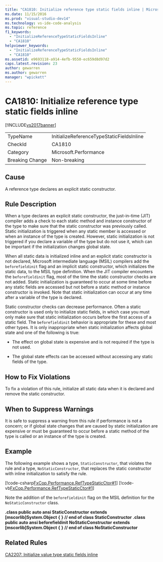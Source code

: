 ```yaml
---
title: "CA1810: Initialize reference type static fields inline | Microsoft Docs"
ms.date: 11/15/2016
ms.prod: "visual-studio-dev14"
ms.technology: vs-ide-code-analysis
ms.topic: reference
f1_keywords:
  - "InitializeReferenceTypeStaticFieldsInline"
  - "CA1810"
helpviewer_keywords:
  - "InitializeReferenceTypeStaticFieldsInline"
  - "CA1810"
ms.assetid: e9693118-a914-4efb-9550-ec659d8d97d2
caps.latest.revision: 23
author: gewarren
ms.author: gewarren
manager: "wpickett"
---
```

# CA1810: Initialize reference type static fields inline
[!INCLUDE[vs2017banner](../includes/vs2017banner.md)]

|||
|-|-|
|TypeName|InitializeReferenceTypeStaticFieldsInline|
|CheckId|CA1810|
|Category|Microsoft.Performance|
|Breaking Change|Non-breaking|

## Cause
 A reference type declares an explicit static constructor.

## Rule Description
 When a type declares an explicit static constructor, the just-in-time (JIT) compiler adds a check to each static method and instance constructor of the type to make sure that the static constructor was previously called. Static initialization is triggered when any static member is accessed or when an instance of the type is created. However, static initialization is not triggered if you declare a variable of the type but do not use it, which can be important if the initialization changes global state.

 When all static data is initialized inline and an explicit static constructor is not declared, Microsoft intermediate language (MSIL) compilers add the `beforefieldinit` flag and an implicit static constructor, which initializes the static data, to the MSIL type definition. When the JIT compiler encounters the `beforefieldinit` flag, most of the time the static constructor checks are not added. Static initialization is guaranteed to occur at some time before any static fields are accessed but not before a static method or instance constructor is invoked. Note that static initialization can occur at any time after a variable of the type is declared.

 Static constructor checks can decrease performance. Often a static constructor is used only to initialize static fields, in which case you must only make sure that static initialization occurs before the first access of a static field. The `beforefieldinit` behavior is appropriate for these and most other types. It is only inappropriate when static initialization affects global state and one of the following is true:

-   The effect on global state is expensive and is not required if the type is not used.

-   The global state effects can be accessed without accessing any static fields of the type.

## How to Fix Violations
 To fix a violation of this rule, initialize all static data when it is declared and remove the static constructor.

## When to Suppress Warnings
 It is safe to suppress a warning from this rule if performance is not a concern; or if global state changes that are caused by static initialization are expensive or must be guaranteed to occur before a static method of the type is called or an instance of the type is created.

## Example
 The following example shows a type, `StaticConstructor`, that violates the rule and a type, `NoStaticConstructor`, that replaces the static constructor with inline initialization to satisfy the rule.

 [!code-csharp[FxCop.Performance.RefTypeStaticCtor#1](../snippets/csharp/VS_Snippets_CodeAnalysis/FxCop.Performance.RefTypeStaticCtor/cs/FxCop.Performance.RefTypeStaticCtor.cs#1)]
 [!code-vb[FxCop.Performance.RefTypeStaticCtor#1](../snippets/visualbasic/VS_Snippets_CodeAnalysis/FxCop.Performance.RefTypeStaticCtor/vb/FxCop.Performance.RefTypeStaticCtor.vb#1)]

 Note the addition of the `beforefieldinit` flag on the MSIL definition for the `NoStaticConstructor` class.

 **.class public auto ansi StaticConstructor**
 **extends [mscorlib]System.Object**
**{**
**} // end of class StaticConstructor**
**.class public auto ansi beforefieldinit NoStaticConstructor**
 **extends [mscorlib]System.Object**
**{**
**} // end of class NoStaticConstructor**
## Related Rules
 [CA2207: Initialize value type static fields inline](../code-quality/ca2207-initialize-value-type-static-fields-inline.md)
